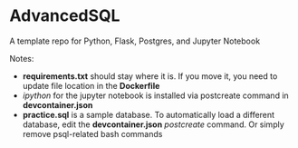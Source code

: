 # AdvancedSQL
A template repo for Python, Flask, Postgres, and Jupyter Notebook

Notes: 
- **requirements.txt** should stay where it is. If you move it, you need to update file location in the **Dockerfile**
- _ipython_ for the jupyter notebook is installed via postcreate command in **devcontainer.json**
- **practice.sql** is a sample database. To automatically load a different database, edit the **devcontainer.json** _postcreate_ command. Or simply remove psql-related bash commands
